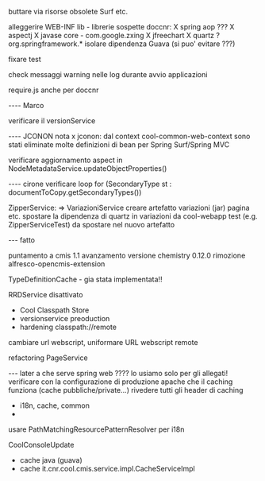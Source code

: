 buttare via risorse obsolete Surf etc.

alleggerire WEB-INF lib - librerie sospette doccnr:
  X spring aop ???
  X aspectj
  X javase core - com.google.zxing
  X jfreechart
  X quartz ?
  org.springframework.*
  isolare dipendenza Guava (si puo' evitare ???)

fixare test

check messaggi warning nelle log durante avvio applicazioni

require.js anche per doccnr



---- Marco

verificare il versionService

---- JCONON
nota x jconon: dal context cool-common-web-context sono stati eliminate molte definizioni di bean per Spring Surf/Spring MVC

verificare aggiornamento aspect in NodeMetadataService.updateObjectProperties()


---- cirone
verificare loop for (SecondaryType st : documentToCopy.getSecondaryTypes())

ZipperService: => VariazioniService
  creare artefatto variazioni (jar)
  pagina etc.
  spostare la dipendenza di quartz in variazioni da cool-webapp
  test (e.g. ZipperServiceTest) da spostare nel nuovo artefatto

--- fatto

puntamento a cmis 1.1
avanzamento versione chemistry 0.12.0
rimozione alfresco-opencmis-extension

TypeDefinitionCache - gia stata implementata!!

RRDService disattivato
- Cool Classpath Store
- versionservice preoduction
- hardening classpath://remote

cambiare url webscript, uniformare URL webscript remote

refactoring PageService

--- later
a che serve spring web ???? lo usiamo solo per gli allegati!
verificare con la configurazione di produzione apache che il caching funziona (cache pubbliche/private...)
rivedere tutti gli header di caching
- i18n, cache, common
- <bean id="jcononResourceController" class="it.cnr.cool.extensions.surf.mvc.CMISResourceController">

usare PathMatchingResourcePatternResolver per i18n

CoolConsoleUpdate
- cache java (guava)
- cache it.cnr.cool.cmis.service.impl.CacheServiceImpl
